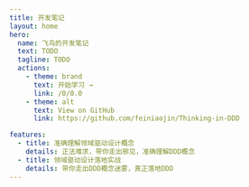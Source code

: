 ```yaml
---
title: 开发笔记
layout: home
hero:
  name: 飞鸟的开发笔记
  text: TODO
  tagline: TODO
  actions:
    - theme: brand
      text: 开始学习 →
      link: /0/0.0
    - theme: alt
      text: View on GitHub
      link: https://github.com/feiniaojin/Thinking-in-DDD

features:
  - title: 准确理解领域驱动设计概念
    details: 正法难求，带你走出邪见，准确理解DDD概念
  - title: 领域驱动设计落地实战
    details: 带你走出DDD概念迷雾，真正落地DDD
---
```

